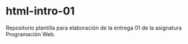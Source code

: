 # html-intro-01

Repositorio plantilla para elaboración de la entrega 01 de la asignatura Programación Web.
